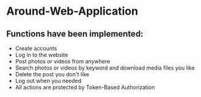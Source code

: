 Around-Web-Application
===

## Functions have been implemented:

* Create accounts
* Log in to the website
* Post photos or videos from anywhere
* Search photos or videos by keyword and download media files you like
* Delete the post you don't like
* Log out when you needed
* All actions are protected by Token-Based Authorization
